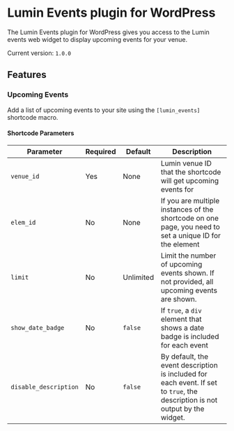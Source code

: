 # Lumin Events plugin for WordPress

The Lumin Events plugin for WordPress gives you access to the Lumin events web widget to display upcoming events for your venue.

Current version: `1.0.0`

## Features

### Upcoming Events

Add a list of upcoming events to your site using the `[lumin_events]` shortcode macro.

#### Shortcode Parameters ###
| Parameter                 | Required | Default   | Description                                                                                                                  |
|---------------------------|--------- |-----------|------------------------------------------------------------------------------------------------------------------------------|
| `venue_id`                | Yes      | None      | Lumin venue ID that the shortcode will get upcoming events for                                                               |
| `elem_id`                 | No       | None      | If you are multiple instances of the shortcode on one page, you need to set a unique ID for the element                      |
| `limit`                   | No       | Unlimited | Limit the number of upcoming events shown. If not provided, all upcoming events are shown.                                   |
| `show_date_badge`         | No       | `false`   | If `true`, a `div` element that shows a date badge is included for each event                                                |
| `disable_description`     | No       | `false`   | By default, the event description is included for each event. If set to `true`, the description is not output by the widget. |
